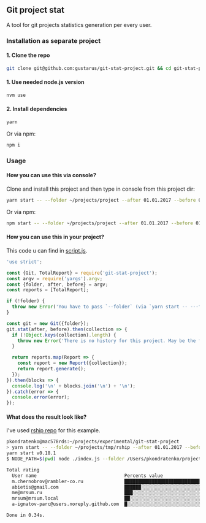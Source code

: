 ## Git project stat
A tool for git projects statistics generation per every user.


### Installation as separate project

#### 1. Clone the repo
```bash
git clone git@github.com:gustarus/git-stat-project.git && cd git-stat-project
```

#### 1. Use needed node.js version
```bash
nvm use
```

#### 2. Install dependencies
```bash
yarn
```

Or via npm:
```bash
npm i
```


### Usage

#### How you can use this via console?
Clone and install this project and then type in console from this project dir:

```bash
yarn start -- --folder ~/projects/project --after 01.01.2017 --before 01.12.2017
```

Or via npm:
```bash
npm start -- --folder ~/projects/project --after 01.01.2017 --before 01.12.2017
```

#### How you can use this in your project?
This code u can find in [script.js](script.js).

```javascript
'use strict';

const {Git, TotalReport} = require('git-stat-project');
const argv = require('yargs').argv;
const {folder, after, before} = argv;
const reports = [TotalReport];

if (!folder) {
  throw new Error('You have to pass `--folder` (via `yarn start -- ---folder path/to/folder` where git project is.');
}

const git = new Git({folder});
git.stat(after, before).then(collection => {
  if (!Object.keys(collection).length) {
    throw new Error('There is no history for this project. May be the folder is incorrect?');
  }

  return reports.map(Report => {
    const report = new Report({collection});
    return report.generate();
  });
}).then(blocks => {
  console.log('\n' + blocks.join('\n') + '\n');
}).catch(error => {
  console.error(error);
});

```

#### What does the result look like?
I've used [rship repo](https://github.com/rambler-digital-solutions/rship) for this example.

```bash
pkondratenko@mac578rds:~/projects/experimental/git-stat-project
> yarn start -- --folder ~/projects/tmp/rship --after 01.01.2017 --before 01.12.2017
yarn start v0.18.1
$ NODE_PATH=$(pwd) node ./index.js --folder /Users/pkondratenko/projects/tmp/rship --after 01.01.2017 --before 01.12.2017

Total rating
  User name                                Percents value                            Commits pushed  Lines affected
  m.chernobrov@rambler-co.ru               ████████████████████████████████████████              16             691
  abietis@gmail.com                        ██████░░░░░░░░░░░░░░░░░░░░░░░░░░░░░░░░░░               3              63
  me@mrsum.ru                              ███░░░░░░░░░░░░░░░░░░░░░░░░░░░░░░░░░░░░░               2              20
  mrsum@mrsum.local                        ██░░░░░░░░░░░░░░░░░░░░░░░░░░░░░░░░░░░░░░               1               4
  a-ignatov-parc@users.noreply.github.com  █░░░░░░░░░░░░░░░░░░░░░░░░░░░░░░░░░░░░░░░               1               0

Done in 0.34s.
```
